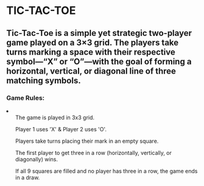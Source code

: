 # TIC-TAC-TOE

<h2>Tic-Tac-Toe is a simple yet strategic two-player game played on a 3×3 grid. The players take turns marking a space with their respective symbol—“X” or “O”—with the goal of forming a horizontal, vertical, or diagonal line of three matching symbols.</h2>

<h3>Game Rules: </h3>
<li>
<ol>The game is played in 3x3 grid.</ol>
<ol>Player 1 uses 'X' & Player 2 uses 'O'.</ol>
<ol>Players take turns placing their mark in an empty square.</ol>
<ol>The first player to get three in a row (horizontally, vertically, or diagonally) wins.</ol>
<ol>If all 9 squares are filled and no player has three in a row, the game ends in a draw.</ol>
</li>